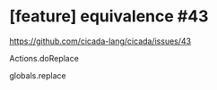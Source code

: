 # [feature] equivalence #43

https://github.com/cicada-lang/cicada/issues/43

Actions.doReplace

globals.replace
